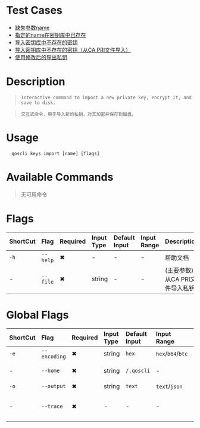 # Test Cases

- [缺失参数name](./TestCase01.md)
- [指定的name在密钥库中已存在](./TestCase02.md)
- [导入密钥库中不存在的密钥](./TestCase03.md)
- [导入密钥库中不存在的密钥（从CA PRI文件导入）](./TestCase04.md)
- [使用修改后的导出私钥](./TestCase05.md)

# Description

>     Interactive command to import a new private key, encrypt it, and save to disk.

>     交互式命令，用于导入新的私钥、对其加密并保存到磁盘。

# Usage
```
  qoscli keys import [name] [flags]
```

# Available Commands

>无可用命令

# Flags

| ShortCut | Flag     | Required | Input Type | Default Input | Input Range | Description         |
|:---------|:---------|:---------|:-----------|:--------------|:------------|:--------------------|
| `-h`     | `--help` | ✖        | -          | -             | -           | 帮助文档                |
| -        | `--file` | ✖        | string     | -             | -           | (主要参数)从CA PRI文件导入私钥 |


# Global Flags

| ShortCut | Flag         | Required | Input Type | Default Input | Input Range       | Description  |
|:---------|:-------------|:---------|:-----------|:--------------|:------------------|:-------------|
| `-e`     | `--encoding` | ✖        | string     | `hex`         | `hex`/`b64`/`btc` | 二进制编码        |
| -        | `--home`     | ✖        | string     | `/.qoscli`    | -                 | 配置和数据的目录     |
| `-o`     | `--output`   | ✖        | string     | `text`        | `text`/`json`     | 输出格式         |
| -        | `--trace`    | ✖        | -          | -             | -                 | 打印出错时的完整堆栈跟踪 |